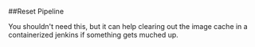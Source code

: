 ##Reset Pipeline

You shouldn't need this, but it can help clearing out the image cache in a containerized jenkins if something gets muched up.
